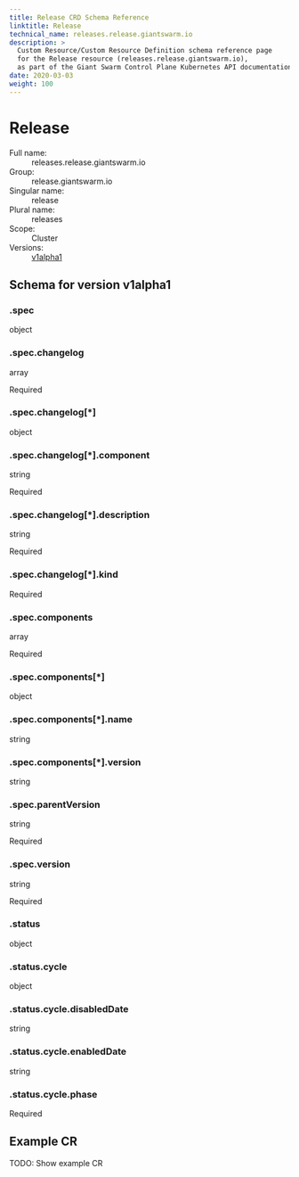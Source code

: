 ```yaml
---
title: Release CRD Schema Reference
linktitle: Release
technical_name: releases.release.giantswarm.io
description: >
  Custom Resource/Custom Resource Definition schema reference page
  for the Release resource (releases.release.giantswarm.io),
  as part of the Giant Swarm Control Plane Kubernetes API documentation.
date: 2020-03-03
weight: 100
---
```


# Release

<dl class="crd-meta">
<dt class="fullname">Full name:</dt>
<dd class="fullname">releases.release.giantswarm.io</dd>
<dt class="groupname">Group:</dt>
<dd class="groupname">release.giantswarm.io</dd>
<dt class="singularname">Singular name:</dt>
<dd class="singularname">release</dd>
<dt class="pluralname">Plural name:</dt>
<dd class="pluralname">releases</dd>
<dt class="scope">Scope:</dt>
<dd class="scope">Cluster</dd>
<dt class="versions">Versions:</dt>
<dd class="versions"><a class="version" href="#v1alpha1" title="Show schema for version v1alpha1">v1alpha1</a></dd>
</dl>



<div id="v1alpha1">
<h2>Schema for version v1alpha1</h2>


<div class="property depth-0" id=".spec">
<div class="property-header">
<h3 class="property-path">.spec</h3>
</div>
<div class="property-body">
<div class="property-meta">
<span class="property-type">object</span>


</div>

</div>
</div>

<div class="property depth-1" id=".spec.changelog">
<div class="property-header">
<h3 class="property-path">.spec.changelog</h3>
</div>
<div class="property-body">
<div class="property-meta">
<span class="property-type">array</span>

<span class="property-required">Required</span>

</div>

</div>
</div>

<div class="property depth-2" id=".spec.changelog[*]">
<div class="property-header">
<h3 class="property-path">.spec.changelog[*]</h3>
</div>
<div class="property-body">
<div class="property-meta">
<span class="property-type">object</span>


</div>

</div>
</div>

<div class="property depth-3" id=".spec.changelog[*].component">
<div class="property-header">
<h3 class="property-path">.spec.changelog[*].component</h3>
</div>
<div class="property-body">
<div class="property-meta">
<span class="property-type">string</span>

<span class="property-required">Required</span>

</div>

</div>
</div>

<div class="property depth-3" id=".spec.changelog[*].description">
<div class="property-header">
<h3 class="property-path">.spec.changelog[*].description</h3>
</div>
<div class="property-body">
<div class="property-meta">
<span class="property-type">string</span>

<span class="property-required">Required</span>

</div>

</div>
</div>

<div class="property depth-3" id=".spec.changelog[*].kind">
<div class="property-header">
<h3 class="property-path">.spec.changelog[*].kind</h3>
</div>
<div class="property-body">
<div class="property-meta">


<span class="property-required">Required</span>

</div>

</div>
</div>

<div class="property depth-1" id=".spec.components">
<div class="property-header">
<h3 class="property-path">.spec.components</h3>
</div>
<div class="property-body">
<div class="property-meta">
<span class="property-type">array</span>

<span class="property-required">Required</span>

</div>

</div>
</div>

<div class="property depth-2" id=".spec.components[*]">
<div class="property-header">
<h3 class="property-path">.spec.components[*]</h3>
</div>
<div class="property-body">
<div class="property-meta">
<span class="property-type">object</span>


</div>

</div>
</div>

<div class="property depth-3" id=".spec.components[*].name">
<div class="property-header">
<h3 class="property-path">.spec.components[*].name</h3>
</div>
<div class="property-body">
<div class="property-meta">
<span class="property-type">string</span>


</div>

</div>
</div>

<div class="property depth-3" id=".spec.components[*].version">
<div class="property-header">
<h3 class="property-path">.spec.components[*].version</h3>
</div>
<div class="property-body">
<div class="property-meta">
<span class="property-type">string</span>


</div>

</div>
</div>

<div class="property depth-1" id=".spec.parentVersion">
<div class="property-header">
<h3 class="property-path">.spec.parentVersion</h3>
</div>
<div class="property-body">
<div class="property-meta">
<span class="property-type">string</span>

<span class="property-required">Required</span>

</div>

</div>
</div>

<div class="property depth-1" id=".spec.version">
<div class="property-header">
<h3 class="property-path">.spec.version</h3>
</div>
<div class="property-body">
<div class="property-meta">
<span class="property-type">string</span>

<span class="property-required">Required</span>

</div>

</div>
</div>

<div class="property depth-0" id=".status">
<div class="property-header">
<h3 class="property-path">.status</h3>
</div>
<div class="property-body">
<div class="property-meta">
<span class="property-type">object</span>


</div>

</div>
</div>

<div class="property depth-1" id=".status.cycle">
<div class="property-header">
<h3 class="property-path">.status.cycle</h3>
</div>
<div class="property-body">
<div class="property-meta">
<span class="property-type">object</span>


</div>

</div>
</div>

<div class="property depth-2" id=".status.cycle.disabledDate">
<div class="property-header">
<h3 class="property-path">.status.cycle.disabledDate</h3>
</div>
<div class="property-body">
<div class="property-meta">
<span class="property-type">string</span>


</div>

</div>
</div>

<div class="property depth-2" id=".status.cycle.enabledDate">
<div class="property-header">
<h3 class="property-path">.status.cycle.enabledDate</h3>
</div>
<div class="property-body">
<div class="property-meta">
<span class="property-type">string</span>


</div>

</div>
</div>

<div class="property depth-2" id=".status.cycle.phase">
<div class="property-header">
<h3 class="property-path">.status.cycle.phase</h3>
</div>
<div class="property-body">
<div class="property-meta">


<span class="property-required">Required</span>

</div>

</div>
</div>


<h2 id="example-v1alpha1">Example CR</h2>

<p>TODO: Show example CR</p>

</div>
